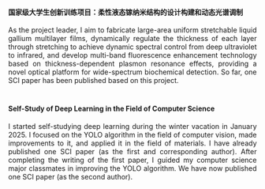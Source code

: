 
####  国家级大学生创新训练项目：柔性液态镓纳米结构的设计构建和动态光谱调制

<div style="text-align: justify;">
As the project leader, I aim to fabricate large-area uniform stretchable liquid 
gallium multilayer films, dynamically regulate the thickness of each layer through 
stretching to achieve dynamic spectral control from deep ultraviolet to infrared, and 
develop multi-band fluorescence enhancement technology based on thickness-dependent plasmon 
resonance effects, providing a novel optical platform for wide-spectrum biochemical detection. 
So far, one SCI paper has been published based on this project.  
</div>  

<div style="margin-top: 40px;"></div>

#### Self-Study of Deep Learning in the Field of Computer Science

<div style="text-align: justify;">
I started self-studying deep learning during the winter vacation in 
January 2025. I focused on the YOLO algorithm in the field of computer 
vision, made improvements to it, and applied it in the field of materials. 
I have already published one SCI paper (as the first and corresponding author).
After completing the writing of the first paper, I guided my computer 
science major classmates in improving the YOLO algorithm. We have now 
published one SCI paper (as the second author).

</div>


